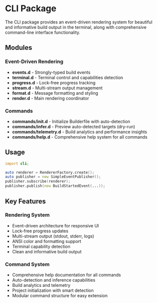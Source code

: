 # CLI Package

The CLI package provides an event-driven rendering system for beautiful and informative build output in the terminal, along with comprehensive command-line interface functionality.

## Modules

### Event-Driven Rendering
- **events.d** - Strongly-typed build events
- **terminal.d** - Terminal control and capabilities detection
- **progress.d** - Lock-free progress tracking
- **stream.d** - Multi-stream output management
- **format.d** - Message formatting and styling
- **render.d** - Main rendering coordinator

### Commands
- **commands/init.d** - Initialize Builderfile with auto-detection
- **commands/infer.d** - Preview auto-detected targets (dry-run)
- **commands/telemetry.d** - Build analytics and performance insights
- **commands/help.d** - Comprehensive help system for all commands

## Usage

```d
import cli;

auto renderer = RendererFactory.create();
auto publisher = new SimpleEventPublisher();
publisher.subscribe(renderer);
publisher.publish(new BuildStartedEvent(...));
```

## Key Features

### Rendering System
- Event-driven architecture for responsive UI
- Lock-free progress updates
- Multi-stream output (stdout, stderr, logs)
- ANSI color and formatting support
- Terminal capability detection
- Clean and informative build output

### Command System
- Comprehensive help documentation for all commands
- Auto-detection and inference capabilities
- Build analytics and telemetry
- Project initialization with smart detection
- Modular command structure for easy extension


